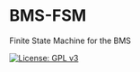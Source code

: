 # BMS-FSM
Finite State Machine for the BMS

[![License: GPL v3](https://img.shields.io/badge/License-GPLv3-blue.svg)](https://www.gnu.org/licenses/gpl-3.0)
